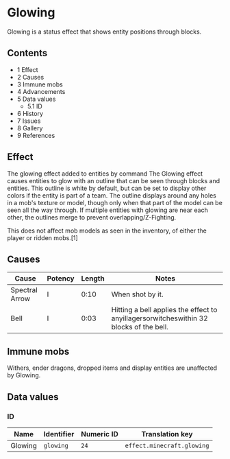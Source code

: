# Glowing
Glowing is a status effect that shows entity positions through blocks.

## Contents
- 1 Effect
- 2 Causes
- 3 Immune mobs
- 4 Advancements
- 5 Data values
	- 5.1 ID
- 6 History
- 7 Issues
- 8 Gallery
- 9 References

## Effect
The glowing effect added to entities by command
 The Glowing effect causes entities to glow with an outline that can be seen through blocks and entities. This outline is white by default, but can be set to display other colors if the entity is part of a team. The outline displays around any holes in a mob's texture or model, though only when that part of the model can be seen all the way through. If multiple entities with glowing are near each other, the outlines merge to prevent overlapping/Z-Fighting.

This does not affect mob models as seen in the inventory, of either the player or ridden mobs.[1]

## Causes
| Cause          | Potency | Length | Notes                                                                                  |
|----------------|---------|--------|----------------------------------------------------------------------------------------|
| Spectral Arrow | I       | 0:10   | When shot by it.                                                                       |
| Bell           | I       | 0:03   | Hitting a bell applies the effect to anyillagersorwitcheswithin 32 blocks of the bell. |

## Immune mobs
Withers, ender dragons, dropped items and display entities are unaffected by Glowing.

## Data values
### ID
| Name    | Identifier | Numeric ID | Translation key            |
|---------|------------|------------|----------------------------|
| Glowing | `glowing`  | `24`       | `effect.minecraft.glowing` |


